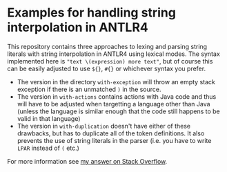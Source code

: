 # Examples for handling string interpolation in ANTLR4

This repository contains three approaches to lexing and parsing string literals with string interpolation in ANTLR4 using lexical modes. The syntax implemented here is `"text \(expression) more text"`, but of course this can be easily adjusted to use `${}`, `#{}` or whichever syntax you prefer.

* The version in the directory `with-exception` will throw an empty stack exception if there is an unmatched `)` in the source.
* The version in `with-actions` contains actions with Java code and thus will have to be adjusted when targetting a language other than Java (unless the language is similar enough that the code still happens to be valid in that language)
* The version in `with-duplication` doesn't have either of these drawbacks, but has to duplicate all of the token definitions. It also prevents the use of string literals in the parser (i.e. you have to write `LPAR` instead of `(` etc.)

For more information see [my answer on Stack Overflow](https://stackoverflow.com/questions/53504903/parse-string-antlr/53524929#53524929).